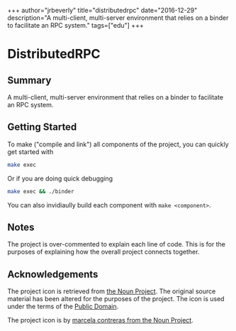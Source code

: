 +++
author="jrbeverly"
title="distributedrpc"
date="2016-12-29"
description="A multi-client, multi-server environment that relies on a binder to facilitate an RPC system."
tags=["edu"]
+++
# DistributedRPC

## Summary

A multi-client, multi-server environment that relies on a binder to facilitate an RPC system.

## Getting Started

To make ("compile and link") all components of the project, you can quickly get started with

```bash
make exec
```

Or if you are doing quick debugging

```bash
make exec && ./binder
```

You can also invidiaully build each component with `make <component>`.

## Notes

The project is over-commented to explain each line of code. This is for the purposes of explaining how the overall project connects together.

## Acknowledgements

The project icon is retrieved from [the Noun Project](docs/icon/icon.json). The original source material has been altered for the purposes of the project. The icon is used under the terms of the [Public Domain](https://creativecommons.org/publicdomain/zero/1.0/).

The project icon is by [marcela contreras from the Noun Project](https://thenounproject.com/term/honeycomb/125100/).
